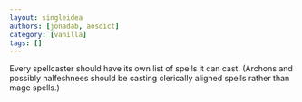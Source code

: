 ```yaml
---
layout: singleidea
authors: [jonadab, aosdict]
category: [vanilla]
tags: []
---
```

Every spellcaster should have its own list of spells it can cast. (Archons and possibly nalfeshnees should be casting clerically aligned spells rather than mage spells.)
